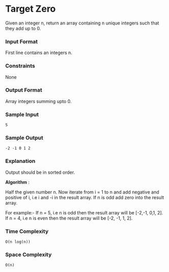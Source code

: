 # Target Zero

Given an integer n, return an array containing n unique integers such that they add up to 0.

### Input Format

First line contains an integers n.

### Constraints

None

### Output Format

Array integers summing upto 0.

### Sample Input

```
5
```

### Sample Output

```
-2 -1 0 1 2
```

### Explanation

Output should be in sorted order.

**Algorithm** :

Half the given number n.
Now iterate from i = 1 to n and add negative and positive of i, i.e i and -i in the result array.
If n is odd add zero into the result array.

For example:-
If n = 5, i.e n is odd then the result array will be [-2,-1, 0,1, 2].
If n = 4, i.e n is even then the result array will be [-2, -1, 1, 2].

### Time Complexity

```
O(n log(n))
```

### Space Complexity

```
O(n)
```
